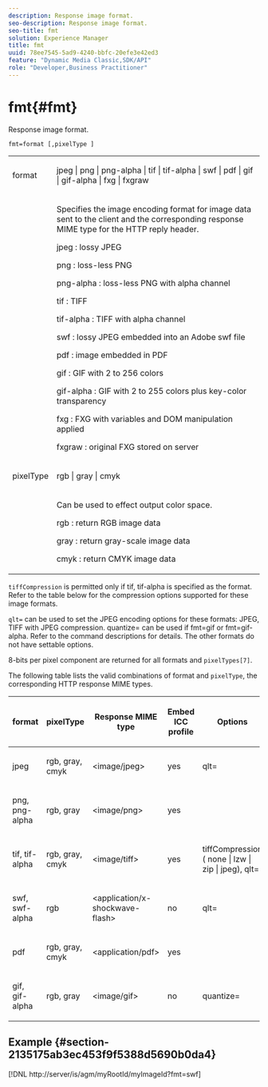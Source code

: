 ```yaml
---
description: Response image format.
seo-description: Response image format.
seo-title: fmt
solution: Experience Manager
title: fmt
uuid: 78ee7545-5ad9-4240-bbfc-20efe3e42ed3
feature: "Dynamic Media Classic,SDK/API"
role: "Developer,Business Practitioner"
---
```


# fmt{#fmt}

Response image format.

 `fmt=format [,pixelType ]`

<table id="simpletable_66FAABB7BD7A4BBB815A570BEA4C1AE8"> 
 <tr class="strow"> 
  <td class="stentry"> <p><span class="codeph"> <span class="varname"> format</span> </span> </p></td> 
  <td class="stentry"> <p><span class="codeph"> jpeg | png | png-alpha | tif | tif-alpha | swf | pdf | gif | gif-alpha | fxg | fxgraw</span> </p></td> 
 </tr> 
 <tr class="strow"> 
  <td class="stentry"></td> 
  <td class="stentry"> <p> Specifies the image encoding format for image data sent to the client and the corresponding response MIME type for the HTTP reply header. </p> <p> <span class="codeph">  jpeg </span>: lossy JPEG </p> <p> <span class="codeph"> png </span>: loss-less PNG </p> <p> <span class="codeph"> png-alpha </span>: loss-less PNG with alpha channel </p> <p> <span class="codeph">  tif </span>: TIFF </p> <p> <span class="codeph"> tif-alpha </span>: TIFF with alpha channel </p> <p> <span class="codeph">  swf </span>: lossy JPEG embedded into an Adobe swf file </p> <p> <span class="codeph"> pdf </span>: image embedded in PDF </p> <p> <span class="codeph"> gif </span>: GIF with 2 to 256 colors </p> <p> <span class="codeph"> gif-alpha </span>: GIF with 2 to 255 colors plus key-color transparency </p> <p> <span class="codeph"> fxg </span>: FXG with variables and DOM manipulation applied </p> <p> <span class="codeph">  fxgraw </span>: original FXG stored on server </p> </td> 
 </tr> 
 <tr class="strow"> 
  <td class="stentry"> <p><span class="codeph"> <span class="varname"> pixelType</span> </span> </p></td> 
  <td class="stentry"> <p><span class="codeph"> rgb | gray | cmyk</span> </p></td> 
 </tr> 
 <tr class="strow"> 
  <td class="stentry"></td> 
  <td class="stentry"> <p> Can be used to effect output color space. </p> <p> <span class="codeph">  rgb </span>: return RGB image data </p> <p> <span class="codeph"> gray </span>: return gray-scale image data </p> <p> <span class="codeph"> cmyk </span>: return CMYK image data </p> </td> 
 </tr> 
</table>

`tiffCompression` is permitted only if tif, tif-alpha is specified as the format. Refer to the table below for the compression options supported for these image formats.

`qlt=` can be used to set the JPEG encoding options for these formats: JPEG, TIFF with JPEG compression. quantize= can be used if fmt=gif or fmt=gif-alpha. Refer to the command descriptions for details. The other formats do not have settable options.

8-bits per pixel component are returned for all formats and `pixelTypes[7]`.

The following table lists the valid combinations of format and `pixelType`, the corresponding HTTP response MIME types.

<table id="table_54AFE58185004C74971EFBA845E177B6"> 
 <thead> 
  <tr> 
   <th colname="col1" class="entry"> <p><span class="varname"> format</span> </p> </th> 
   <th colname="col2" class="entry"> <p><span class="varname"> pixelType</span> </p> </th> 
   <th colname="col3" class="entry"> <p>Response MIME type </p> </th> 
   <th colname="col4" class="entry"> <p>Embed ICC profile </p> </th> 
   <th colname="col5" class="entry"> <p>Options </p> </th> 
  </tr> 
 </thead>
 <tbody> 
  <tr> 
   <td> <p>jpeg </p> </td> 
   <td> <p>rgb, gray, cmyk </p> </td> 
   <td> <p>&lt;image/jpeg&gt; </p> </td> 
   <td> <p>yes </p> </td> 
   <td> <p><span class="codeph"> qlt=</span> </p> </td> 
  </tr> 
  <tr> 
   <td> <p>png, png-alpha </p> </td> 
   <td> <p>rgb, gray </p> </td> 
   <td> <p>&lt;image/png&gt; </p> </td> 
   <td> <p>yes </p> </td> 
   <td> <p> </p> </td> 
  </tr> 
  <tr> 
   <td> <p>tif, tif-alpha </p> </td> 
   <td> <p>rgb, gray, cmyk </p> </td> 
   <td> <p>&lt;image/tiff&gt; </p> </td> 
   <td> <p>yes </p> </td> 
   <td> <p><span class="codeph"> <span class="varname"> tiffCompression</span> ( none | lzw | zip | jpeg), qlt=</span> </p> </td> 
  </tr> 
  <tr> 
   <td> <p>swf, swf-alpha </p> </td> 
   <td> <p>rgb </p> </td> 
   <td> <p>&lt;application/x-shockwave-flash&gt; </p> </td> 
   <td> <p>no </p> </td> 
   <td> <p><span class="codeph"> qlt= </span> </p> </td> 
  </tr> 
  <tr> 
   <td> <p>pdf </p> </td> 
   <td> <p>rgb, gray, cmyk </p> </td> 
   <td> <p>&lt;application/pdf&gt; </p> </td> 
   <td> <p>yes </p> </td> 
   <td> <p> </p> </td> 
  </tr> 
  <tr> 
   <td> <p>gif, gif-alpha </p> </td> 
   <td> <p>rgb, gray </p> </td> 
   <td> <p>&lt;image/gif&gt; </p> </td> 
   <td> <p>no </p> </td> 
   <td> <p><span class="codeph"> quantize=</span> </p> </td> 
  </tr> 
 </tbody> 
</table>

## Example {#section-2135175ab3ec453f9f5388d5690b0da4}

[!DNL http://server/is/agm/myRootId/myImageId?fmt=swf] 

